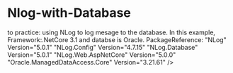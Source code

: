 # Nlog-with-Database

to practice:
  using NLog to log mesage to the database.
  In this example, Framework:.NetCore 3.1 and databse is Oracle.
PackageReference:
    "NLog" Version="5.0.1" 
    "NLog.Config" Version="4.7.15"
    "NLog.Database" Version="5.0.1"
    "NLog.Web.AspNetCore" Version="5.0.0" 
    "Oracle.ManagedDataAccess.Core" Version="3.21.61" />
